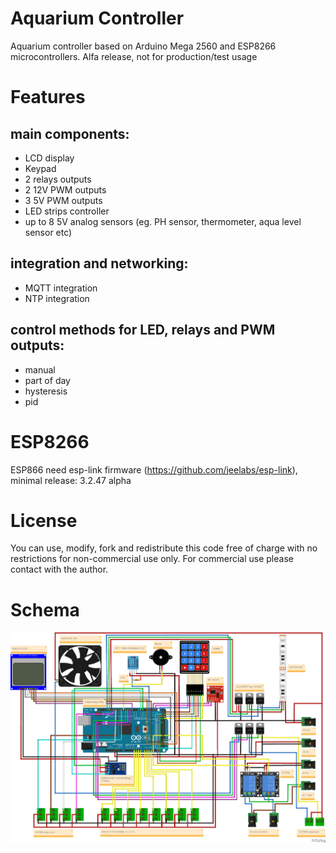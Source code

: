 # Aquarium Controller
Aquarium controller based on Arduino Mega 2560 and ESP8266 microcontrollers.
Alfa release, not for production/test usage

# Features
## main components:
- LCD display
- Keypad
- 2 relays outputs
- 2 12V PWM outputs
- 3 5V PWM outputs
- LED strips controller
- up to 8 5V analog sensors (eg. PH sensor, thermometer, aqua level sensor etc)

## integration and networking:
- MQTT integration
- NTP integration

## control methods for LED, relays and PWM outputs:
- manual
- part of day
- hysteresis
- pid

# ESP8266
ESP866 need esp-link firmware (https://github.com/jeelabs/esp-link), minimal release: 3.2.47 alpha

# License
You can use, modify, fork and redistribute this code free of charge with no restrictions for non-commercial use only.
For commercial use please contact with the author.

# Schema
![Schema](https://github.com/rkubera/AquariumController/blob/master/Fritzing/AquaController.png)